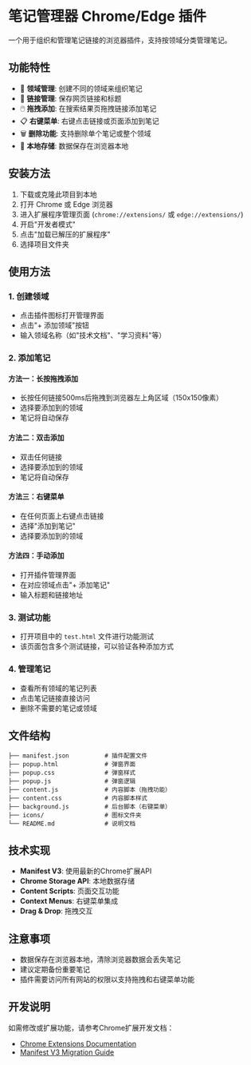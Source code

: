 # 笔记管理器 Chrome/Edge 插件

一个用于组织和管理笔记链接的浏览器插件，支持按领域分类管理笔记。

## 功能特性

- 📝 **领域管理**: 创建不同的领域来组织笔记
- 🔗 **链接管理**: 保存网页链接和标题
- 🖱️ **拖拽添加**: 在搜索结果页拖拽链接添加笔记
- 📋 **右键菜单**: 右键点击链接或页面添加到笔记
- 🗑️ **删除功能**: 支持删除单个笔记或整个领域
- 💾 **本地存储**: 数据保存在浏览器本地

## 安装方法

1. 下载或克隆此项目到本地
2. 打开 Chrome 或 Edge 浏览器
3. 进入扩展程序管理页面 (`chrome://extensions/` 或 `edge://extensions/`)
4. 开启"开发者模式"
5. 点击"加载已解压的扩展程序"
6. 选择项目文件夹

## 使用方法

### 1. 创建领域
- 点击插件图标打开管理界面
- 点击"+ 添加领域"按钮
- 输入领域名称（如"技术文档"、"学习资料"等）

### 2. 添加笔记

#### 方法一：长按拖拽添加
- 长按任何链接500ms后拖拽到浏览器左上角区域（150x150像素）
- 选择要添加到的领域
- 笔记将自动保存

#### 方法二：双击添加
- 双击任何链接
- 选择要添加到的领域
- 笔记将自动保存

#### 方法三：右键菜单
- 在任何页面上右键点击链接
- 选择"添加到笔记"
- 选择要添加到的领域

#### 方法四：手动添加
- 打开插件管理界面
- 在对应领域点击"+ 添加笔记"
- 输入标题和链接地址

### 3. 测试功能
- 打开项目中的 `test.html` 文件进行功能测试
- 该页面包含多个测试链接，可以验证各种添加方式

### 4. 管理笔记
- 查看所有领域的笔记列表
- 点击笔记链接直接访问
- 删除不需要的笔记或领域

## 文件结构

```
├── manifest.json          # 插件配置文件
├── popup.html             # 弹窗界面
├── popup.css              # 弹窗样式
├── popup.js               # 弹窗逻辑
├── content.js             # 内容脚本（拖拽功能）
├── content.css            # 内容脚本样式
├── background.js          # 后台脚本（右键菜单）
├── icons/                 # 图标文件夹
└── README.md              # 说明文档
```

## 技术实现

- **Manifest V3**: 使用最新的Chrome扩展API
- **Chrome Storage API**: 本地数据存储
- **Content Scripts**: 页面交互功能
- **Context Menus**: 右键菜单集成
- **Drag & Drop**: 拖拽交互

## 注意事项

- 数据保存在浏览器本地，清除浏览器数据会丢失笔记
- 建议定期备份重要笔记
- 插件需要访问所有网站的权限以支持拖拽和右键菜单功能

## 开发说明

如需修改或扩展功能，请参考Chrome扩展开发文档：
- [Chrome Extensions Documentation](https://developer.chrome.com/docs/extensions/)
- [Manifest V3 Migration Guide](https://developer.chrome.com/docs/extensions/migrating/)

